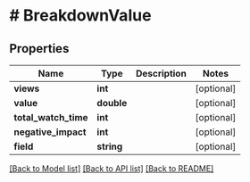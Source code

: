# # BreakdownValue

## Properties

Name | Type | Description | Notes
------------ | ------------- | ------------- | -------------
**views** | **int** |  | [optional] 
**value** | **double** |  | [optional] 
**total_watch_time** | **int** |  | [optional] 
**negative_impact** | **int** |  | [optional] 
**field** | **string** |  | [optional] 

[[Back to Model list]](../../README.md#documentation-for-models) [[Back to API list]](../../README.md#documentation-for-api-endpoints) [[Back to README]](../../README.md)


